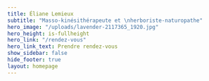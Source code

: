 ```yaml
---
title: Éliane Lemieux
subtitle: "Masso-kinésithérapeute et \nherboriste-naturopathe"
hero_image: "/uploads/lavender-2117365_1920.jpg"
hero_height: is-fullheight
hero_link: "/rendez-vous"
hero_link_text: Prendre rendez-vous
show_sidebar: false
hide_footer: true
layout: homepage
---
```


